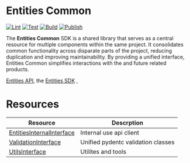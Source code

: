 # Entities Common
[![Lint](https://github.com/frankie336/entities_common/actions/workflows/lint.yml/badge.svg)](https://github.com/frankie336/entities_common/actions/workflows/lint.yml)
[![Test](https://github.com/frankie336/entities_common/actions/workflows/test.yml/badge.svg)](https://github.com/frankie336/entities_common/actions/workflows/test.yml)
[![Build](https://github.com/frankie336/entities_common/actions/workflows/build.yml/badge.svg)](https://github.com/frankie336/entities_common/actions/workflows/build.yml)
[![Publish](https://github.com/frankie336/entities_common/actions/workflows/publish.yml/badge.svg)](https://github.com/frankie336/entities_common/actions/workflows/publish.yml)

The **Entities Common** SDK is a shared library that serves as a central resource for multiple components within the same
project. It consolidates common functionality across disparate parts of the project, reducing duplication and improving 
maintainability. By providing a unified interface, Entities Common simplifies interactions with the 
and future related products.

[Entities API](https://github.com/frankie336/entities_api), the [Entities SDK](https://github.com/frankie336/entitites_sdk)  ,


# Resources

| Resource                                                 | Descrption                         |
|----------------------------------------------------------|------------------------------------|
| [EntitiesInternalInterface](/docs/internal_interface.md) | Internal use api client            |
| [ValidationInterface](/docs/validation_interface.md)     | Unified pydentc validation classes |
| [UtilsInterface](/docs/utils_interface.md)               | Utilites and tools                 |
